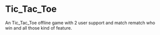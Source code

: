 # Tic_Tac_Toe
An Tic_Tac_Toe offline game with 2 user support and  match rematch who win and all those kind of feature.
